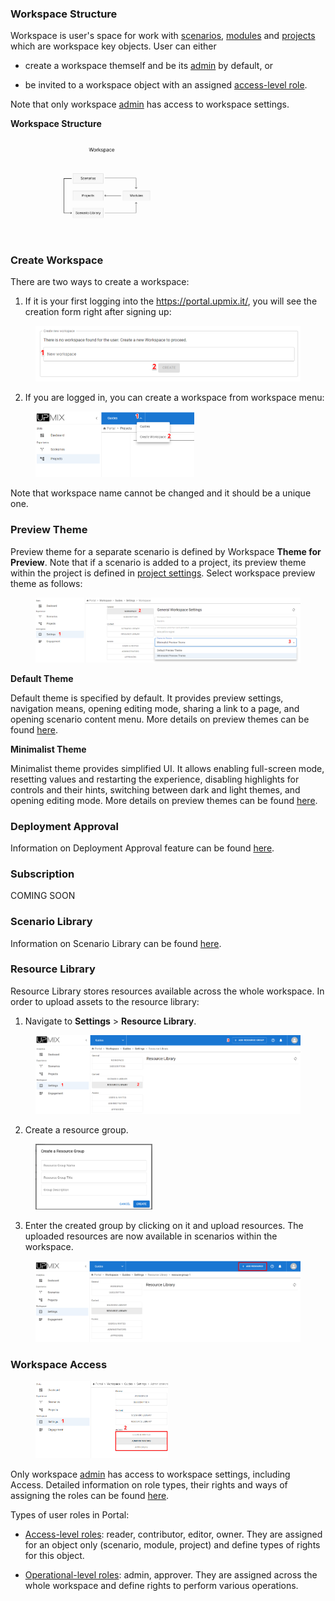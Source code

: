 ### Workspace Structure

Workspace is user's space for work with [scenarios](/portal/scenarios), [modules](/portal/modules) and [projects](/portal/projects) which are workspace key objects. User can either

- create a workspace themself and be its [admin](/portal/access#operational-level-roles) by default, or

- be invited to a workspace object with an assigned [access-level role](/portal/access#access-level-roles).

Note that only workspace [admin](/portal/access#operational-level-roles) has access to workspace settings.

**Workspace Structure**

<figure><img src="/assets/workspace_1.png" width="50%" height="20%"/></figure>

### Create Workspace

There are two ways to create a workspace:

1. If it is your first logging into the https://portal.upmix.it/, you will see the creation form right after signing up:

<figure><img src="/assets/workspace_name.png"/></figure>

2. If you are logged in, you can create a workspace from workspace menu:

<figure><img src="/assets/workspace_create.png" width="60%" height="30%"/></figure>

Note that workspace name cannot be changed and it should be a unique one.

### Preview Theme

Preview theme for a separate scenario is defined by Workspace **Theme for Preview**. Note that if a scenario is added to a project, its preview theme within the project is defined in [project settings](/portal/projects#project-theme). Select workspace preview theme as follows:

<figure><img src="/assets/workspace_theme_selection.png"/></figure>

**Default Theme**

Default theme is specified by default. It provides preview settings, navigation means, opening editing mode, sharing a link to a page, and opening scenario content menu. More details on preview themes can be found [here](/portal/preview#scenario-preview-details).

**Minimalist Theme**

Minimalist theme provides simplified UI. It allows enabling full-screen mode, resetting values and restarting the experience, disabling highlights for controls and their hints, switching between dark and light themes, and opening editing mode. More details on preview themes can be found [here](/portal/preview#scenario-preview-details).

### Deployment Approval

Information on Deployment Approval feature can be found [here](/portal/deploy-approve).

### Subscription

COMING SOON

### Scenario Library

Information on Scenario Library can be found [here](/portal/library).

### Resource Library

Resource Library stores resources available across the whole workspace. In order to upload assets to the resource library:

1. Navigate to **Settings** > **Resource Library**.

<figure><img src="/assets/add-res-lib.png"/></figure>

2. Create a resource group.

<figure><img src="/assets/create-res-group.png" width="44%" /></figure>

3. Enter the created group by clicking on it and upload resources. The uploaded resources are now available in scenarios within the workspace.

<figure><img src="/assets/add-res.png"/></figure>

### Workspace Access

<figure><img src="/assets/workspace_access_general.png" width="50%" height="30%"/></figure>

Only workspace [admin](/portal/access#operational-level-roles) has access to workspace settings, including Access. Detailed information on role types, their rights and ways of assigning the roles can be found [here](/portal/access).

Types of user roles in Portal:

- [Access-level roles](/portal/access#access-level-roles): reader, contributor, editor, owner. They are assigned for an object only (scenario, module, project) and define types of rights for this object.

- [Operational-level roles](/portal/access#operational-level-roles): admin, approver. They are assigned across the whole workspace and define rights to perform various operations.
